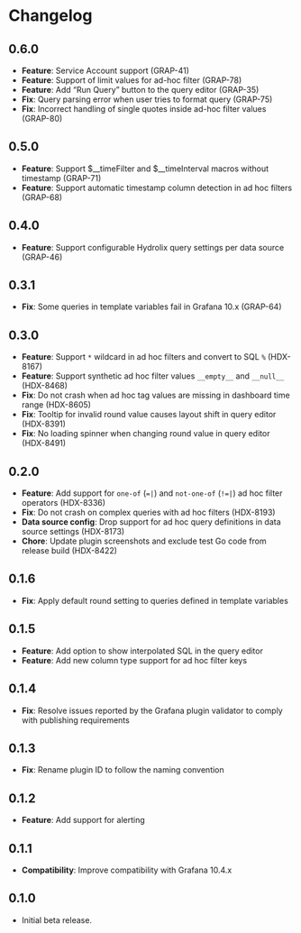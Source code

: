 # Changelog
## 0.6.0

- **Feature**: Service Account support (GRAP-41)
- **Feature**: Support of limit values for ad-hoc filter (GRAP-78)
- **Feature**: Add “Run Query” button to the query editor (GRAP-35)
- **Fix**: Query parsing error when user tries to format query (GRAP-75)
- **Fix**: Incorrect handling of single quotes inside ad-hoc filter values (GRAP-80)

## 0.5.0

- **Feature**: Support \$__timeFilter and \$__timeInterval macros without timestamp (GRAP-71)
- **Feature**: Support automatic timestamp column detection in ad hoc filters (GRAP-68)

## 0.4.0

- **Feature**: Support configurable Hydrolix query settings per data source (GRAP-46)

## 0.3.1

- **Fix**: Some queries in template variables fail in Grafana 10.x (GRAP-64)

## 0.3.0

- **Feature**: Support `*` wildcard in ad hoc filters and convert to SQL `%` (HDX-8167)
- **Feature**: Support synthetic ad hoc filter values `__empty__` and `__null__` (HDX-8468)
- **Fix**: Do not crash when ad hoc tag values are missing in dashboard time range (HDX-8605)
- **Fix**: Tooltip for invalid round value causes layout shift in query editor (HDX-8391)
- **Fix**: No loading spinner when changing round value in query editor (HDX-8491)

## 0.2.0

- **Feature**: Add support for `one-of` (`=|`) and `not-one-of` (`!=|`) ad hoc filter operators (HDX-8336)
- **Fix**: Do not crash on complex queries with ad hoc filters (HDX-8193)
- **Data source config**:  Drop support for ad hoc query definitions in data source settings (HDX-8173)
- **Chore**: Update plugin screenshots and exclude test Go code from release build (HDX-8422)

## 0.1.6

- **Fix**: Apply default round setting to queries defined in template variables

## 0.1.5

- **Feature**: Add option to show interpolated SQL in the query editor
- **Feature**: Add new column type support for ad hoc filter keys

## 0.1.4

- **Fix**: Resolve issues reported by the Grafana plugin validator to comply with publishing requirements

## 0.1.3

- **Fix**: Rename plugin ID to follow the naming convention

## 0.1.2

- **Feature**: Add support for alerting

## 0.1.1

- **Compatibility**: Improve compatibility with Grafana 10.4.x

## 0.1.0

- Initial beta release.
